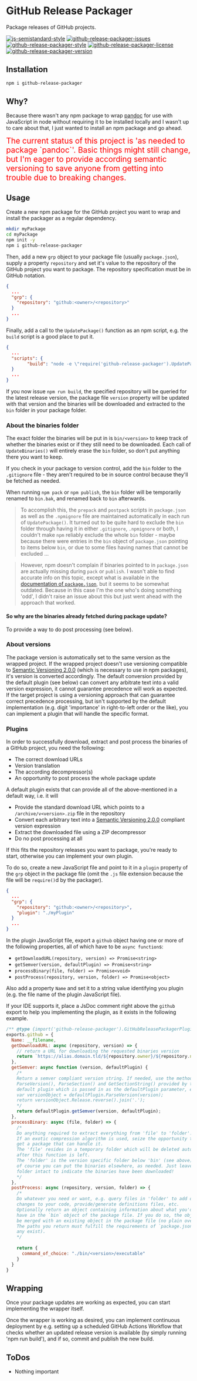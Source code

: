 GitHub Release Packager
=========================

Package releases of GitHub projects.

[![js-semistandard-style](https://img.shields.io/badge/code%20style-semistandard-brightgreen.svg?style=flat-square)](https://github.com/standard/semistandard)
[![github-release-packager-issues](https://img.shields.io/github/issues/thorbenw/github-release-packager)](https://github.com/thorbenw/github-release-packager)
[![github-release-packager-style](https://img.shields.io/node/v/github-release-packager)](https://github.com/thorbenw/github-release-packager)
[![github-release-packager-license](https://img.shields.io/npm/l/github-release-packager)](https://github.com/thorbenw/github-release-packager)
[![github-release-packager-version](https://img.shields.io/npm/v/github-release-packager)](https://github.com/thorbenw/github-release-packager)

Installation
------------
```bash
npm i github-release-packager
```

Why?
----
Because there wasn't any npm package to wrap [pandoc](https://pandoc.org/) for
use with JavaScript in node without requiring it to be installed locally and I
wasn't up to care about that, I just wanted to install an npm package and go
ahead.

<span style="color:red; font-size:150%">
The current status of this project is 'as needed to package `pandoc`'. Basic
things might still change, but I'm eager to provide according semantic
versioning to save anyone from getting into trouble due to breaking changes.
</span>

Usage
-----
Create a new npm package for the GitHub project you want to wrap and install the
packager as a regular dependency.
```bash
mkdir myPackage
cd myPackage
npm init -y
npm i github-release-packager
```
Then, add a new `grp` object to your package file (usually `package.json`),
supply a property `repository` and set it's value to the repository of the
GitHub project you want to package. The repository specification must be in
GitHub notation.
```json
{
  ...
  "grp": {
    "repository": "github:<owner>/<repository>"
  }
  ...
}
```
Finally, add a call to the `UpdatePackage()` function as an npm script, e.g. the
`build` script is a good place to put it.
```json
{
  ...
  "scripts": {
        "build": "node -e \"require('github-release-packager').UpdatePackage()\"",
  }
  ...
}
```
If you now issue `npm run build`, the specified repository will be queried for
the latest release version, the package file `version` property will be updated
with that version and the binaries will be downloaded and extracted to the `bin`
folder in your package folder.

### About the binaries folder
The exact folder the binaries will be put in is `bin/<version>` to keep track of
whether the binaries exist or if they still need to be downloaded. Each call of
`UpdateBinaries()` will entirely erase the `bin` folder, so don't put anything
there you want to keep.

If you check in your package to version control, add the `bin` folder to the
`.gitignore` file - they aren't required to be in source control because they'll
be fetched as needed.

When running `npm pack` or `npm publish`, the `bin` folder will be temporarily
renamed to `bin.bak`, and renamed back to `bin` afterwards.
>To accomplish this, the `prepack` and `postpack` scripts in `package.json` as
well as the `.npmignore` file are maintained automatically in each run of
`UpdatePackage()`. It turned out to be quite hard to exclude the `bin` folder
through having it in either `.gitignore`, `.npmignore` or both, I couldn't make
`npm` reliably exclude the whole `bin` folder - maybe because there were entries
in the `bin` object of `package.json` pointing to items below `bin`, or due to
some files having names that cannot be excluded ...

>However, npm doesn't complain if binaries pointed to in `package.json` are
actually missing during `pack` or `publish`. I wasn't able to find accurate info
on this topic, except what is available in the
[documentation of `package.json`](https://docs.npmjs.com/files/package.json),
but it seems to be somewhat outdated. Because in this case I'm the one who's
doing something 'odd', I didn't raise an issue about this but just went ahead
with the approach that worked.

#### So why are the binaries already fetched during package update?
To provide a way to do post processing (see below).

### About versions
The package version is automatically set to the same version as the wrapped
project.
If the wrapped project doesn't use versioning compatible to 
[Semantic Versioning 2.0.0](https://semver.org/) (which is necessary to use
in npm packages), it's version is converted accordingly.
The default conversion provided by the default plugin (see below) can convert
any arbitrate text into a valid version expression, it cannot guarantee
precedence will work as expected. If the target project is using a versioning
approach that can guarantee correct precedence processing, but isn't supported
by the default implementation (e.g. digit 'importance' in right-to-left order or
the like), you can implement a plugin that will handle the specific format.

### Plugins
In order to successfully download, extract and post process the binaries of a
GitHub project, you need the following:
- The correct download URLs
- Version translation
- The according decompressor(s)
- An opportunity to post process the whole package update

A default plugin exists that can provide all of the above-mentioned in a default
way, i.e. it will
- Provide the standard download URL which points to a `/archive/v<version>.zip`
file in the repository
- Convert each arbitrary text into a
[Semantic Versioning 2.0.0](https://semver.org/) compliant version expression
- Extract the downloaded file using a ZIP decompressor
- Do no post processing at all

If this fits the repository releases you want to package, you're ready to start,
otherwise you can implement your own plugin.

To do so, create a new JavaScript file and point to it in a `plugin` property
of the `grp` object in the package file (omit the `.js` file extension because
the file will be `require()`d by the packager).
```json
{
  ...
  "grp": {
    "repository": "github:<owner>/<repository>",
    "plugin": "./myPlugin"
  }
  ...
}
```
In the plugin JavaScript file, export a `github` object having one or more of
the following properties, all of which have to be `async function`s:
- `getDownloadURL(repository, version) => Promise<string>`
- `getSemver(version, defaultPlugin) => Promise<string>`
- `processBinary(file, folder) => Promise<void>`
- `postProcess(repository, version, folder) => Promise<object>`

Also add a property `Name` and set it to a string value identifying you plugin
(e.g. the file name of the plugin JavaScript file).

If your IDE supports it, place a JsDoc comment right above the `github` export
to help you implementing the plugin, as it exists in the following example.
```javascript
/** @type {import('github-release-packager').GitHubReleasePackagerPlugin} */
exports.github = {
  Name: __filename,
  getDownloadURL: async (repository, version) => {
    // return a URL for downloading the requested binaries version
    return `https://alias.domain.tld/${repository.owner}/${repository.name}/somespecialsubpath/customname-verionspec${version}.exoticextension`;
  },
  getSemver: async function (version, defaultPlugin) {
    /*
    Return a semver compliant version string. If needed, use the methods
    ParseVersion(), ParseSection() and GetSectionString() provided by the
    default plugin which is passed in as the defaultPlugin parameter, e.g.
    var versionObject = defaultPlugin.ParseVersion(version);
    return versionObject.Release.reverse().join('.');
    */
    return defaultPlugin.getSemver(version, defaultPlugin);
  },
  processBinary: async (file, folder) => {
    /*
    Do anything required to extract everything from 'file' to 'folder'.
    If an exotic compression algorithm is used, seize the opportunity to
    get a package that can handle it.
    The 'file' resides in a temporary folder which will be deleted automatically
    after this function is left.
    The 'folder' is the version specific folder below 'bin' (see above), but
    of course you can put the binaries elsewhere, as needed. Just leave the
    folder intact to indicate the binaries have been downloaded!
    */
  },
  postProcess: async (repository, version, folder) => {
    /*
    Do whatever you need or want, e.g. query files in 'folder' to add or apply
    changes to your code, provide/generate definitions files, etc.
    Optionally return an object containing information about what you'd like to
    have in the `bin` object of the package file. If you do so, the object will
    be merged with an existing object in the package file (no plain overwrite).
    The paths you return must fulfill the requirements of `package.json` (if
    any exist).
    */
    
    return {
      command_of_choice: "./bin/<version>/executable"
    }
  }
}
```

Wrapping
--------
Once your package updates are working as expected, you can start implementing
the wrapper itself.

Once the wrapper is working as desired, you can implement continuous deployment
by e.g. setting up a scheduled GitHub Actions Workflow that checks whether an
updated release version is available (by simply running 'npm run build'), and if
so, commit and publish the new build.

ToDos
-----
- Nothing important
